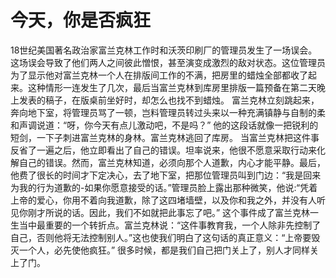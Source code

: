 # 今天，你是否疯狂
18世纪美国著名政治家富兰克林工作时和沃茨印刷厂的管理员发生了一场误会。这场误会导致了他们两人之间彼此憎恨，甚至演变成激烈的敌对状态。这位管理员为了显示他对富兰克林一个人在排版间工作的不满，把房里的蜡烛全部都收了起来。这种情形一连发生了几次，最后当富兰克林到库房里排版一篇预备在第二天晚上发表的稿子，在版桌前坐好时，却怎么也找不到蜡烛。 
富兰克林立刻跳起来，奔向地下室，将管理员骂了一顿，岂料管理员转过头来以一种充满镇静与自制的柔和声调说道：“呀，你今天有点儿激动吧，不是吗？” 
他的这段话就像一把锐利的短剑，一下子刺进富兰克林的身林。富兰克林逃回了库房。 
当富兰克林把这件事反省了一遍之后，他立即看出了自己的错误。坦率说来，他很不愿意采取行动来化解自己的错误。然而，富兰克林知道，必须向那个人道歉，内心才能平静。最后，他费了很长的时间才下定决心，去了地下室，把那位管理员叫到门边：“我是回来为我的行为道歉的-如果你愿意接受的话。”管理员脸上露出那种微笑，他说:“凭着上帝的爱心，你用不着向我道歉，除了这四堵墙壁，以及你和我之外，并没有人听见你刚才所说的话。因此，我们不如就把此事忘了吧。” 
这个事件成了富兰克林一生当中最重要的一个转折点。富兰克林说：“这件事教育我，一个人除非先控制了自己，否则他将无法控制别人。”这也使我们明白了这句话的真正意义：“上帝要毁灭一个人，必先使他疯狂。” 
很多时候，都是我们自己把门关上了，别人才同样关上了门。
  